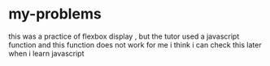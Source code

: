 # my-problems
this was a practice of flexbox display , but the tutor used a javascript function and this function does not work for me i think i can check this later when i learn javascript
